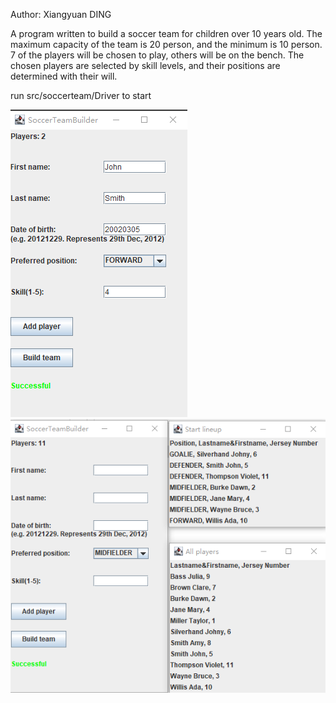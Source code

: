 Author: Xiangyuan DING

A program written to build a soccer team for children over 10 years old. 
The maximum capacity of the team is 20 person, and the minimum is 10 person. 
7 of the players will be chosen to play, others will be on the bench. 
The chosen players are selected by skill levels, and their positions are determined with their will.

run src/soccerteam/Driver to start


![pic](2023-09-10231743.png)
![pic](2023-09-10232729.png)
